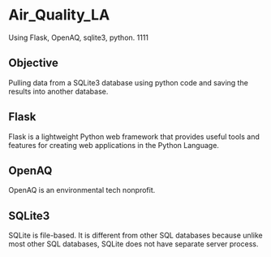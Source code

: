# Air_Quality_LA

Using Flask, OpenAQ, sqlite3, python.
1111
## Objective

Pulling data from a SQLite3 database using python code and saving the results into another database.

## Flask

Flask is a lightweight Python web framework that provides useful tools and features for creating web applications in the Python Language.

## OpenAQ

OpenAQ is an environmental tech nonprofit.

## SQLite3

SQLite is file-based. It is different from other SQL databases because unlike most other SQL databases, SQLite does not have separate server process. 
